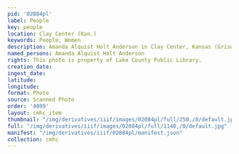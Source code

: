 ```yaml
---
pid: '02084pl'
label: People
key: people
location: Clay Center (Kan.)
keywords: People, Women
description: Amanda Alquist Holt Anderson in Clay Center, Kansas (Griswold Collection)
named_persons: Amanda Alquist Holt Anderson
rights: This photo is property of Lake County Public Library.
creation_date: 
ingest_date: 
latitude: 
longitude: 
format: Photo
source: Scanned Photo
order: '4099'
layout: cmhc_item
thumbnail: "/img/derivatives/iiif/images/02084pl/full/250,/0/default.jpg"
full: "/img/derivatives/iiif/images/02084pl/full/1140,/0/default.jpg"
manifest: "/img/derivatives/iiif/02084pl/manifest.json"
collection: cmhc
---
```

